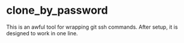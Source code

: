 # clone_by_password
This is an awful tool for wrapping git ssh commands. After setup, it is designed to work in one line.
